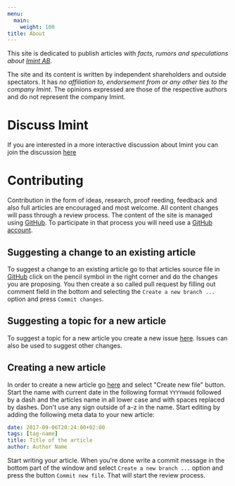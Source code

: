 ```yaml
---
menu:
  main:
    weight: 100
title: About
---
```

This site is dedicated to publish articles with _facts, rumors and speculations about [Imint AB](http://imint.se)_.

The site and its content is written by independent shareholders and outside spectators. It has _no affiliation to, endorsement from or any other ties to the company Imint_. The opinions expressed are those of the respective authors and do not represent the company Imint.

# Discuss Imint
If you are interested in a more interactive discussion about Imint you can join the discussion [here](https://discord.gg/3HAFFsV)

# Contributing
Contribution in the form of ideas, research, proof reeding, feedback and also full articles are encouraged and most welcome. All content changes will pass through a review process. The content of the site is managed using [GitHub](https://github.com/imintinvestors/imintinvestors.com). To participate in that process you will need use a [GitHub account](https://github.com/join?source=header-home).

## Suggesting a change to an existing article
To suggest a change to an existing article go to that articles source file in [GitHub](https://github.com/imintinvestors/imintinvestors.com) click on the pencil symbol in the right corner and do the changes you are proposing. You then create a so called pull request by filling out comment field in the bottom and selecting the `Create a new branch ...` option and press `Commit changes`.

## Suggesting a topic for a new article
To suggest a topic for a new article you create a new issue [here](https://github.com/imintinvestors/imintinvestors.com/issues). Issues can also be used to suggest other changes.

## Creating a new article
In order to create a new article go [here](https://github.com/imintinvestors/imintinvestors.com/tree/master/content/article) and select "Create new file" button. Start the name with current date in the following format `YYYYmmdd` followed by a dash and the articles name in all lower case and with spaces replaced by dashes. Don't use any sign outside of a-z in the name. Start editing by adding the following meta data to your new article:
```yaml
date: 2017-09-06T20:24:00+02:00
tags: [tag-name]
title: Title of the article
author: Author Name
```
Start writing your article. When you're done write a commit message in the bottom part of the window and select `Create a new branch ...` option and press the button `Commit new file`. That will start the review process.
